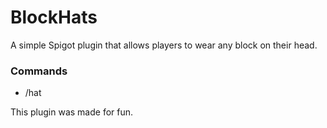 # BlockHats
A simple Spigot plugin that allows players to wear any block on their head.

### Commands
- /hat

This plugin was made for fun.

